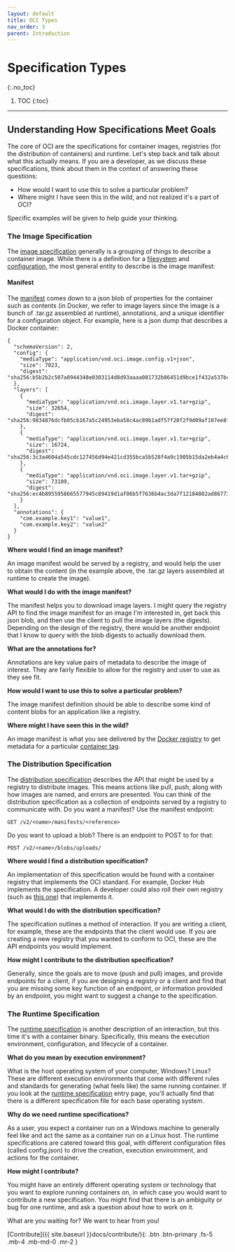 ```yaml
---
layout: default
title: OCI Types
nav_order: 3
parent: Introduction
---
```


# Specification Types
{:.no_toc}

1. TOC
{:toc}

---

## Understanding How Specifications Meet Goals

The core of OCI are the specifications for container images, registries (for the distribution of containers) 
and runtime. Let's step back and talk about what this actually means. If you are a developer, as 
we discuss these specifications, think about them in the context of answering these questions:

 - How would I want to use this to solve a particular problem?
 - Where might I have seen this in the wild, and not realized it's a part of OCI?

Specific examples will be given to help guide your thinking.

### The Image Specification

The [image specification](https://github.com/opencontainers/image-spec/blob/master/spec.md) generally is a grouping of things to describe a container image. While there is a definition for a [filesystem](https://github.com/opencontainers/image-spec/blob/master/layer.md) and [configuration](https://github.com/opencontainers/image-spec/blob/master/config.md), the most general entity to describe is the image manifest:

#### Manifest

The [manifest](https://github.com/opencontainers/image-spec/blob/master/manifest.md) comes down to a json blob of properties for the container such as contents (in Docker, we refer to image layers since the image is a bunch of .tar.gz assembled at runtime), annotations, and a unique identifier for a configuration object. For example, here is a json dump that describes a Docker container:

```
{
  "schemaVersion": 2,
  "config": {
    "mediaType": "application/vnd.oci.image.config.v1+json",
    "size": 7023,
    "digest": "sha256:b5b2b2c507a0944348e0303114d8d93aaaa081732b86451d9bce1f432a537bc7"
  },
  "layers": [
    {
      "mediaType": "application/vnd.oci.image.layer.v1.tar+gzip",
      "size": 32654,
      "digest": "sha256:9834876dcfb05cb167a5c24953eba58c4ac89b1adf57f28f2f9d09af107ee8f0"
    },
    {
      "mediaType": "application/vnd.oci.image.layer.v1.tar+gzip",
      "size": 16724,
      "digest": "sha256:3c3a4604a545cdc127456d94e421cd355bca5b528f4a9c1905b15da2eb4a4c6b"
    },
    {
      "mediaType": "application/vnd.oci.image.layer.v1.tar+gzip",
      "size": 73109,
      "digest": "sha256:ec4b8955958665577945c89419d1af06b5f7636b4ac3da7f12184802ad867736"
    }
  ],
  "annotations": {
    "com.example.key1": "value1",
    "com.example.key2": "value2"
  }
}
```

**Where would I find an image manifest?**

An image manifest would be served by a registry, and would help the user to obtain the content (in the example above, the .tar.gz layers assembled at runtime to create the image). 

**What would I do with the image manifest?**

The manifest helps you to download image layers. I might query the registry API to find the image manifest for an image I'm interested in, get back this json blob, and then use the client to pull the image layers (the digests). Depending on the design of the registry, there would be another endpoint that I know to query with the blob digests to actually download them.

**What are the annotations for?**

Annotations are key value pairs of metadata to describe the image of interest. They are fairly flexible to allow for the registry and user to use as they see fit.

**How would I want to use this to solve a particular problem?**

The image manifest definition should be able to describe some kind of content blobs for an
application like a registry.

**Where might I have seen this in the wild?**

An image manifest is what you see delivered by the [Docker registry]() to get metadata
for a particular [container tag](https://docs.docker.com/engine/reference/commandline/manifest/).


### The Distribution Specification

The [distribution specification](https://github.com/opencontainers/distribution-spec/blob/master/spec.md)
describes the API that might be used by a registry to distribute images. This means actions like pull, push, along with how images are named, and errors are presented. You can think of the distribution specification
as a collection of endpoints served by a registry to communicate with. Do you want a manifest? Use
the manifest endpoint:

```
GET /v2/<name>/manifests/<reference>
```

Do you want to upload a blob? There is an endpoint to POST to for that:

```
POST /v2/<name>/blobs/uploads/
```

**Where would I find a distribution specification?**

An implementation of this specification would be found with a container registry that
implements the OCI standard. For example, Docker Hub implements the specification. A
developer could also roll their own registry (such as [this one](https://github.com/atlaskerr/stori))
that implements it.

**What would I do with the distribution specification?**

The specification outlines a method of interaction. If you are writing a client, for example, these
are the endpoints that the client would use. If you are creating a new registry that you wanted
to conform to OCI, these are the API endpoints you would implement.

**How might I contribute to the distribution specification?**

Generally, since the goals are to move (push and pull) images, and provide endpoints for a client,
if you are designing a registry or a client and find that you are missing some key function of an
endpoint, or information provided by an endpoint, you might want to suggest a change to the specification.

### The Runtime Specification

The [runtime specification](https://github.com/opencontainers/runtime-spec/blob/master/spec.md) is another
description of an interaction, but this time it's with a container binary.  Specifically, this means
the execution environment, configuration, and lifecycle of a container.

**What do you mean by execution environment?**

What is the host operating system of your computer, Windows? Linux? These are different execution environments that come with different rules and standards for generating (what feels like) the same running container. If you look at the [runtime specification](https://github.com/opencontainers/runtime-spec/blob/master/spec.md) entry page, you'll actually find that there is a different specification file for each base operating system.

**Why do we need runtime specifications?**

As a user, you expect a container run on a Windows machine to generally feel like and act the same
as a container run on a Linux host. The runtime specifications are catered toward this goal, with different
configuration files (called config.json) to drive the creation, execution enviroinment, and actions 
for the container.

**How might I contribute?**

You might have an entirely different operating system or technology that you want to explore running containers on, in which case you would want to contribute a new specification. You might find that there is an ambiguity or bug for one runtime, and ask a question about how to work on it.

What are you waiting for? We want to hear from you!

[Contribute]({{ site.baseurl }}docs/contribute/){: .btn .btn-primary .fs-5 .mb-4 .mb-md-0 .mr-2 }
